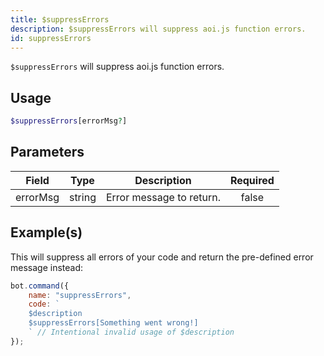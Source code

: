 ```yaml
---
title: $suppressErrors
description: $suppressErrors will suppress aoi.js function errors.
id: suppressErrors
---
```


`$suppressErrors` will suppress aoi.js function errors.

## Usage

```php
$suppressErrors[errorMsg?]
```

## Parameters

| Field    | Type   | Description              | Required |
| -------- | ------ | ------------------------ | :------: |
| errorMsg | string | Error message to return. |  false   |

## Example(s)

This will suppress all errors of your code and return the pre-defined error message instead:

```javascript
bot.command({
    name: "suppressErrors",
    code: `
    $description
    $suppressErrors[Something went wrong!]
    ` // Intentional invalid usage of $description
});
```